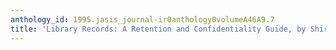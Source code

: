 ```yaml
---
anthology_id: 1995.jasis_journal-ir0anthology0volumeA46A9.7
title: 'Library Records: A Retention and Confidentiality Guide, by Shirley A. Wiegand'
---
```


